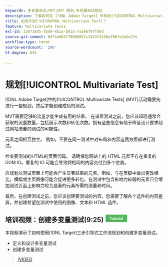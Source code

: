 ```yaml
---
keywords: 多变量测试;MVT;MVT 规划;多变量测试规则
description: 了解如何在 [!DNL Adobe Target] 中规划[!UICONTROL Multivariate Test]，以便创建成功的测试。
title: 如何计划[!UICONTROL Multivariate Test]？
feature: Multivariate Tests
exl-id: 130718d5-7bd9-4b1a-b81a-7a146f0ffd0d
source-git-commit: 0d73a062f70080057c3323f5150af067e3a2e27e
workflow-type: tm+mt
source-wordcount: '286'
ht-degree: 64%

---
```


# 规划[!UICONTROL Multivariate Test]

[!DNL Adobe Target]中的[!UICONTROL Multivariate Tests] (MVT)活动需要先进行一些规划，然后才能创建成功的测试。

MVT需要足够的流量才能生成有用的结果。 在设置测试之前，您应该知晓通常会获取的流量数量，包括展示次数和转化次数。拥有这些信息有助于降低设计要求超过网站流量的测试的可能性。

元素之间相互独立。 例如，不要在同一测试中对布局和内容这两方面都进行测试。

检查要测试的HTML的页面代码。 请确保您网站上的 HTML 元素不存在重复的 DOM ID。重复的 ID 可能会导致将相同的内容交付到多个位置。

应规划以测试页面上可能会产生显著结果的元素。例如，与在页脚中做出更改相比，横幅或主页图像可能会促进更多转化。在测试中包含影响力较弱的元素只会增加测试页面上影响力较为显著的元素所需的流量和时间。

最后，在创建测试之前，您应该创建要测试的内容。您需要了解各个选件的内容差异，并创建希望在测试中使用的图像、文本和 HTML 选件。

## 培训视频：创建多变量测试(9:25) ![教程徽章](/help/main/assets/tutorial.png)

本视频演示了如何使用[!DNL Target]三步引导式工作流规划和创建多变量测试。

* 定义和设计多变量测试
* 创建多变量测试

>[!VIDEO](https://video.tv.adobe.com/v/17395)
